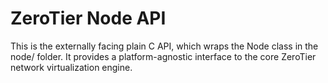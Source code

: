 ZeroTier Node API
======

This is the externally facing plain C API, which wraps the Node class in the node/ folder. It
provides a platform-agnostic interface to the core ZeroTier network virtualization engine.
